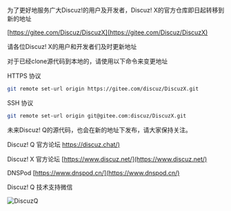 为了更好地服务广大Discuz!的用户及开发者，Discuz! X的官方仓库即日起转移到新的地址

[https://gitee.com/Discuz/DiscuzX](https://gitee.com/Discuz/DiscuzX)

请各位Discuz! X的用户和开发者们及时更新地址

对于已经clone源代码到本地的，请使用以下命令来变更地址

HTTPS 协议
```bash
git remote set-url origin https://gitee.com/discuz/DiscuzX.git
```

SSH 协议
```bash
git remote set-url origin git@gitee.com:discuz/DiscuzX.git
```
未来Discuz! Q的源代码，也会在新的地址下发布，请大家保持关注。

Discuz! Q 官方论坛 [https://discuz.chat/)](https://discuz.chat/)

Discuz! X 官方论坛 [https://www.discuz.net/](https://www.discuz.net/)

DNSPod [https://www.dnspod.cn/](https://www.dnspod.cn/)

Discuz! Q 技术支持微信

![DiscuzQ](https://gitee.com/ComsenzDiscuz/DiscuzX/raw/master/qhelper.jpg)